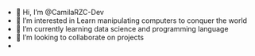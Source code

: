 - 👋 Hi, I’m @CamilaRZC-Dev
- 👀 I’m interested in  Learn
 manipulating computers
 to conquer the world
- 🌱 I’m currently learning  data science and programming language
- 💞️ I’m looking to collaborate on projects
-  

